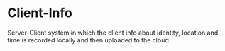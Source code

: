 Client-Info
===========

Server-Client system in which the client info about identity, location and time is recorded locally and then uploaded to the cloud.
